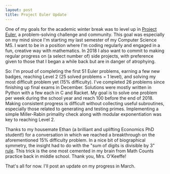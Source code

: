 ```yaml
---
layout: post
title: Project Euler Update
---
```


One of my goals for the academic winter break was to level up in [Project Euler](www.projecteuler.net), a problem-solving challenge and community. This goal was especially on my mind since I'm starting my last semester of my Computer Science MS. I want to be in a position where I'm coding regularly and engaged in a fun, creative way with mathematics. In 2018 I also want to commit to making regular progress on (a select number of) side projects, with preference given to those that I began a while back but are in danger of atrophying.

So: I'm proud of completing the first 51 Euler problems, earning a few new badges, reaching Level 2 (25 solved problems = 1 level), and solving my most difficult problem yet (15% difficulty). I've completed 26 problems since finishing up final exams in December. Solutions were mostly written in Python with a few each in C and Racket. My goal is to solve one problem per week during the school year and reach 100 before the end of 2018. Making consistent progress is difficult without collecting useful subroutines, especially those related to generating and testing primes. Implementing a simple Miller-Rabin primality check along with modular exponentiation was key to reaching Level 2. 

Thanks to my housemate Ethan (a brilliant and uplifting Economics PhD student!) for a conversation in which we reached a breakthrough on the aforementioned 15% difficulty problem. In a nice bit of biographical symmetry, the insight had to do with the "sum of digits is divisible by 3" [rule](https://en.wikipedia.org/wiki/Divisibility_rule). This trick is the one most cemented in my brain from Math Counts practice back in middle school. Thank you, Mrs. O'Keeffe!

That's all for now. I'll post an update on my progress in March.


